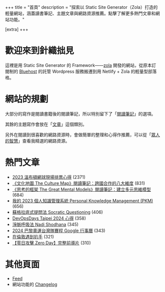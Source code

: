 +++
title = "首頁"
description = "探索以 Static Site Generator（Zola）打造的輕量網站，涵蓋讀書筆記、主題文章與網路資源推薦。點擊了解更多熱門文章和網站功能。"

[extra]
+++

# 歡迎來到針織拙見

這裡是用 Static Site Generator 的 Framework——[zola](https://www.getzola.org/documentation/getting-started/overview/) 開發的網站，從原本訂閱制的 [Bluehost](https://www.bluehost.com/) 的託管 Wordpress 服務搬遷到用 Netlify + Zola 的輕量型部落格。

# 網站的規劃

大部分的寫作是閱讀書籍後的閱讀筆記，所以特別留下了「[閱讀筆記](reading-notes/)」的選項。

其餘的主題寫作會放在「[文章](blog/)」這個類別。

另外在閱讀到很喜歡的網路資源時，會做簡單的整理和心得作推薦，可以從「[眾人的智慧](wistom/)」查看我精選的網路資源。

# 熱門文章
* [2023 溫布頓網球現場排票心得](/blog/2023-wimbledon-tennis/) <span class="view-count">(2371)</span>
* [《文化地圖 The Culture Map》閱讀筆記：跨國合作的八大維度](/reading-notes/the-culture-map/) <span class="view-count">(831)</span>
* [《思考的框架 The Great Mental Models》閱讀筆記：建立多元思維模型](/reading-notes/the-great-mental-models/) <span class="view-count">(684)</span>
* [我的 2023 個人知識管理系統 Personal Knowledge Management (PKM)](/blog/2023-personal-knowledge-management/) <span class="view-count">(656)</span>
* [蘇格拉底式提問法 Socratic Questioning](/wisdom/methods/socratic-questioning/) <span class="view-count">(406)</span>
* [DevOpsDays Taipei 2024 心得](/blog/2024-devopsdays-taipei/) <span class="view-count">(358)</span>
* [淨脈呼吸法 Nadi Shodhana](/wisdom/methods/nadi-shodhana/) <span class="view-count">(345)</span>
* [2024 巴黎奧運台灣隊賽程 Google 行事曆](/blog/2024-olympics-taiwan-calendar/) <span class="view-count">(343)</span>
* [在倫敦遇到扒手](/blog/london-pickpocketing/) <span class="view-count">(321)</span>
* [【零日攻擊 Zero Day】完整前導片](/wisdom/videos/zero-day-trailer/) <span class="view-count">(310)</span>


# 其他頁面
* [Feed](/atom.xml)
* 網站功能的 [Changelog](@/changelog/index.md)
